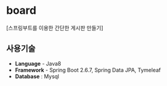 # board

[스프링부트를 이용한 간단한 게시판 만들기]

## 사용기술

- **Language** - Java8
- **Framework** - Spring Boot 2.6.7, Spring Data JPA, Tymeleaf
- **Database** : Mysql
